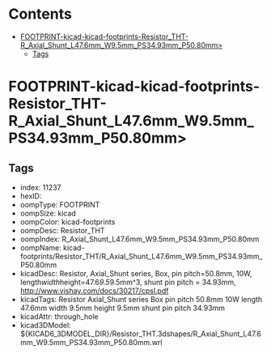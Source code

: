 



Contents
========

* [FOOTPRINT-kicad-kicad-footprints-Resistor_THT-R_Axial_Shunt_L47.6mm_W9.5mm_PS34.93mm_P50.80mm>](#footprint-kicad-kicad-footprints-resistor_tht-r_axial_shunt_l476mm_w95mm_ps3493mm_p5080mm)
	* [Tags](#tags)

# FOOTPRINT-kicad-kicad-footprints-Resistor_THT-R_Axial_Shunt_L47.6mm_W9.5mm_PS34.93mm_P50.80mm>

## Tags

- index: 11237
- hexID: 
- oompType: FOOTPRINT
- oompSize: kicad
- oompColor: kicad-footprints
- oompDesc: Resistor_THT
- oompIndex: R_Axial_Shunt_L47.6mm_W9.5mm_PS34.93mm_P50.80mm
- oompName: kicad-footprints/Resistor_THT/R_Axial_Shunt_L47.6mm_W9.5mm_PS34.93mm_P50.80mm
- kicadDesc: Resistor, Axial_Shunt series, Box, pin pitch=50.8mm, 10W, length*width*height=47.6*9.5*9.5mm^3, shunt pin pitch = 34.93mm, http://www.vishay.com/docs/30217/cpsl.pdf
- kicadTags: Resistor Axial_Shunt series Box pin pitch 50.8mm 10W length 47.6mm width 9.5mm height 9.5mm shunt pin pitch 34.93mm
- kicadAttr: through_hole
- kicad3DModel: ${KICAD6_3DMODEL_DIR}/Resistor_THT.3dshapes/R_Axial_Shunt_L47.6mm_W9.5mm_PS34.93mm_P50.80mm.wrl
